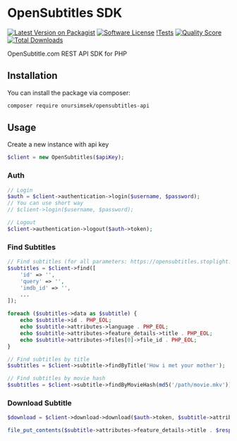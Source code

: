 # OpenSubtitles SDK

[![Latest Version on Packagist](https://img.shields.io/packagist/v/onursimsek/opensubtitles-api.svg?style=flat-square)](https://packagist.org/packages/onursimsek/opensubtitles-api)
[![Software License](https://img.shields.io/badge/license-MIT-brightgreen.svg?style=flat-square)](LICENSE.md)
[!Tests](https://github.com/onursimsek/opensubtitles-api/workflows/Unit%20Tests/badge.svg)
[![Quality Score](https://img.shields.io/scrutinizer/g/onursimsek/opensubtitles-api.svg?style=flat-square)](https://scrutinizer-ci.com/g/onursimsek/opensubtitles-api)
[![Total Downloads](https://img.shields.io/packagist/dt/onursimsek/opensubtitles-api.svg?style=flat-square)](https://packagist.org/packages/onursimsek/opensubtitles-api)

OpenSubtitle.com REST API SDK for PHP

## Installation

You can install the package via composer:

``` bash
composer require onursimsek/opensubtitles-api
```

## Usage

Create a new instance with api key

``` php
$client = new OpenSubtitles($apiKey);
```

### Auth

``` php
// Login
$auth = $client->authentication->login($username, $password);
// You can use short way
// $client->login($username, $password);

// Logout
$client->authentication->logout($auth->token);
```

### Find Subtitles

``` php
// Find subtitles (for all parameters: https://opensubtitles.stoplight.io/docs/opensubtitles-api/open_api.json/paths/~1api~1v1~1subtitles/get)
$subtitles = $client->find([
    'id' => '',
    'query' => '',
    'imdb_id' => '',
    ...
]);

foreach ($subtitles->data as $subtitle) {
    echo $subtitle->id . PHP_EOL;
    echo $subtitle->attributes->language . PHP_EOL;
    echo $subtitle->attributes->feature_details->title . PHP_EOL;
    echo $subtitle->attributes->files[0]->file_id . PHP_EOL;
}

// Find subtitles by title
$subtitles = $client->subtitle->findByTitle('How i met your mother');

// Find subtitles by movie hash
$subtitles = $client->subtitle->findByMovieHash(md5('/path/movie.mkv'));
```

### Download Subtitle

``` php
$download = $client->download->download($auth->token, $subtitle->attributes->files[0]->file_id);

file_put_contents($subtitle->attributes->feature_details->title . $response->file_name, file_get_contents($response->link));
```

